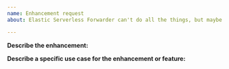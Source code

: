 ```yaml
---
name: Enhancement request
about: Elastic Serverless Forwarder can't do all the things, but maybe it can do your things.

---
```


**Describe the enhancement:**

**Describe a specific use case for the enhancement or feature:**

